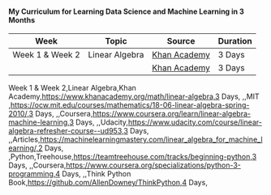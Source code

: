 #### My Curriculum for Learning Data Science and Machine Learning in 3 Months
| Week | Topic | Source | Duration |
| --- | --- | --- | --- | 
| Week 1 & Week 2| Linear Algebra | [Khan Academy ](https://www.khanacademy.org/math/linear-algebra) | 3 Days |
||  | [Khan Academy ](https://www.khanacademy.org/math/linear-algebra) | 3 Days |






Week 1 & Week 2,Linear Algebra,Khan Academy,https://www.khanacademy.org/math/linear-algebra,3 Days,
,,MIT ,https://ocw.mit.edu/courses/mathematics/18-06-linear-algebra-spring-2010/,3 Days,
,,Coursera,https://www.coursera.org/learn/linear-algebra-machine-learning,3 Days,
,,Udacity,https://www.udacity.com/course/linear-algebra-refresher-course--ud953,3 Days,
,,Articles,https://machinelearningmastery.com/linear_algebra_for_machine_learning/,2 Days,
,Python,Treehouse,https://teamtreehouse.com/tracks/beginning-python,3 Days,
,,Coursera,https://www.coursera.org/specializations/python-3-programming,4 Days,
,,Think Python Book,https://github.com/AllenDowney/ThinkPython,4 Days,
